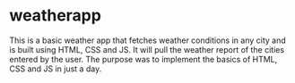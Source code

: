 # weatherapp
This is a basic weather app that fetches weather conditions in any city and is built using HTML, CSS and JS. It will pull the weather report of the cities entered by the user. 
The purpose was to implement the basics of HTML, CSS and JS in just a day.
